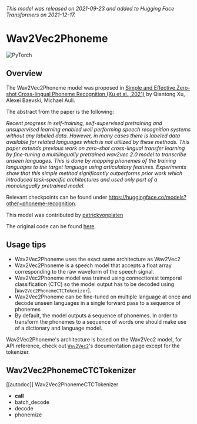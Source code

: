 <!--Copyright 2021 The HuggingFace Team. All rights reserved.

Licensed under the Apache License, Version 2.0 (the "License"); you may not use this file except in compliance with
the License. You may obtain a copy of the License at

http://www.apache.org/licenses/LICENSE-2.0

Unless required by applicable law or agreed to in writing, software distributed under the License is distributed on
an "AS IS" BASIS, WITHOUT WARRANTIES OR CONDITIONS OF ANY KIND, either express or implied. See the License for the
specific language governing permissions and limitations under the License.

⚠️ Note that this file is in Markdown but contain specific syntax for our doc-builder (similar to MDX) that may not be
rendered properly in your Markdown viewer.

-->
*This model was released on 2021-09-23 and added to Hugging Face Transformers on 2021-12-17.*

# Wav2Vec2Phoneme

<div class="flex flex-wrap space-x-1">
<img alt="PyTorch" src="https://img.shields.io/badge/PyTorch-DE3412?style=flat&logo=pytorch&logoColor=white">
</div>

## Overview

The Wav2Vec2Phoneme model was proposed in [Simple and Effective Zero-shot Cross-lingual Phoneme Recognition (Xu et al.,
2021)](https://huggingface.co/papers/2109.11680) by Qiantong Xu, Alexei Baevski, Michael Auli.

The abstract from the paper is the following:

*Recent progress in self-training, self-supervised pretraining and unsupervised learning enabled well performing speech
recognition systems without any labeled data. However, in many cases there is labeled data available for related
languages which is not utilized by these methods. This paper extends previous work on zero-shot cross-lingual transfer
learning by fine-tuning a multilingually pretrained wav2vec 2.0 model to transcribe unseen languages. This is done by
mapping phonemes of the training languages to the target language using articulatory features. Experiments show that
this simple method significantly outperforms prior work which introduced task-specific architectures and used only part
of a monolingually pretrained model.*

Relevant checkpoints can be found under https://huggingface.co/models?other=phoneme-recognition.

This model was contributed by [patrickvonplaten](https://huggingface.co/patrickvonplaten)

The original code can be found [here](https://github.com/pytorch/fairseq/tree/master/fairseq/models/wav2vec).

## Usage tips

- Wav2Vec2Phoneme uses the exact same architecture as Wav2Vec2
- Wav2Vec2Phoneme is a speech model that accepts a float array corresponding to the raw waveform of the speech signal.
- Wav2Vec2Phoneme model was trained using connectionist temporal classification (CTC) so the model output has to be
  decoded using [`Wav2Vec2PhonemeCTCTokenizer`].
- Wav2Vec2Phoneme can be fine-tuned on multiple language at once and decode unseen languages in a single forward pass
  to a sequence of phonemes
- By default, the model outputs a sequence of phonemes. In order to transform the phonemes to a sequence of words one
  should make use of a dictionary and language model.

<Tip>

Wav2Vec2Phoneme's architecture is based on the Wav2Vec2 model, for API reference, check out [`Wav2Vec2`](wav2vec2)'s documentation page
except for the tokenizer.

</Tip>

## Wav2Vec2PhonemeCTCTokenizer

[[autodoc]] Wav2Vec2PhonemeCTCTokenizer

- __call__
- batch_decode
- decode
- phonemize
